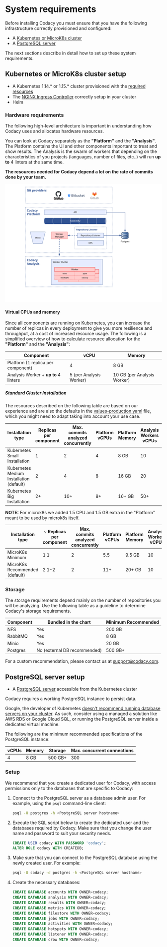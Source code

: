 # System requirements

Before installing Codacy you must ensure that you have the following infrastructure correctly provisioned and configured:

-   A [Kubernetes or MicroK8s cluster](#kubernetes-or-microK8s-cluster-setup)
-   A [PostgreSQL server](#postgresql-server-setup)

The next sections describe in detail how to set up these system requirements.

## Kubernetes or MicroK8s cluster setup

-   A Kubernetes 1.14.\* or 1.15.\* cluster provisioned with the [required resources](#hardware-requirements)
-   The [NGINX Ingress Controller](https://github.com/helm/charts/tree/master/stable/nginx-ingress) correctly setup in your cluster
-   Helm

### Hardware requirements

The following high-level architecture is important in understanding how Codacy uses and allocates hardware resources.

You can look at Codacy separately as the **"Platform"** and the **"Analysis"**. The Platform contains the UI and other
components important to treat and show results. The Analysis is the swarm of workers that depending on the characteristics of you projects (languages, number of files, etc..) will run **up to** 4 linters at
the same time.

**The resources needed for Codacy depend a lot on the rate of commits done by your team.**

![High-level architecture](images/codacy-architecture.svg)

#### Virtual CPUs and memory

Since all components are running on Kubernetes, you can increase the number of replicas in every deployment to give you more resilience and throughput, at a cost of increased resource usage. The following is a simplified overview of how to calculate resource allocation for the **"Platform"** and the **"Analysis"**:

| Component                             | vCPU                    | Memory                      |
| ------------------------------------- | ----------------------- | --------------------------- |
| Platform (1 replica per component)    | 4                       | 8 GB                        |
| Analysis Worker + **up to** 4 linters | 5 (per Analysis Worker) | 10 GB (per Analysis Worker) |

##### Standard Cluster Installation

The resources described on the following table are based on our experience and are also the defaults in the [values-production.yaml](https://raw.githubusercontent.com/codacy/chart/master/codacy/values-production.yaml) file, which you might need to adapt taking into account your use case.

| Installation type                        | Replicas per component | Max. commits analyzed concurrently | Platform vCPUs | Platform Memory | Analysis Workers vCPUs | Analysis Workers Memory | ~ Total vCPUs | ~ Total Memory |
| ---------------------------------------- | ---------------------- | ---------------------------------- | -------------- | --------------- | ---------------------- | ----------------------- | ------------- | -------------- |
| Kubernetes Small Installation            | 1                      | 2                                  | 4              | 8 GB            | 10                     | 20 GB                   | 16            | 32 GB          |
| Kubernetes Medium Installation (default) | 2                      | 4                                  | 8              | 16 GB           | 20                     | 40 GB                   | 32            | 64 GB          |
| Kubernetes Big Installation              | 2+                     | 10+                                | 8+             | 16+ GB          | 50+                    | 100+ GB                 | 60+           | 110+ GB        |

**NOTE:**
For microk8s we added 1.5 CPU and 1.5 GB extra in the "Platform" meant to be used by microk8s itself.

| Installation type              | ~ Replicas per component | Max. commits analyzed concurrently | Platform vCPUs | Platform Memory | Analysis Workers vCPUs | Analysis Workers Memory | Total vCPUs | ~ Total Memory |
| ------------------------------ | ------------------------ | ---------------------------------- | -------------- | --------------- | ---------------------- | ----------------------- | ----------- | -------------- |
| MicroK8s Minimum               | 1 1                      | 2                                  | 5.5            | 9.5 GB          | 10                     | 20 GB                   | 6           | 32 GB          |
| MicroK8s Recommended (default) | 2 1-2                    | 2                                  | 11+            | 20+ GB          | 10                     | 20 GB                   | 0+          | 32+ GB         |

### Storage

The storage requirements depend mainly on the number of repositories you will be analyzing.
Use the following table as a guideline to determine Codacy's storage requirements.

| Component | Bundled in the chart         | Minimum Recommended |
| --------- | ---------------------------- | ------------------- |
| NFS       | Yes                          | 200 GB              |
| RabbitMQ  | Yes                          | 8 GB                |
| Minio     | Yes                          | 20 GB               |
| Postgres  | No (external DB recommended) | 500 GB+             |

For a custom recommendation, please contact us at [support@codacy.com](mailto://support@codacy.com).


## PostgreSQL server setup

-   A [PostgreSQL server](#external-postgresql-instance) accessible from the Kubernetes cluster

Codacy requires a working PostgreSQL instance to persist data.

Google, the developer of Kubernetes [doesn't recommend running database servers on your cluster](https://cloud.google.com/blog/products/databases/to-run-or-not-to-run-a-database-on-kubernetes-what-to-consider). As such, consider using a managed a solution like AWS RDS or Google Cloud SQL, or running the PostgreSQL server inside a dedicated virtual machine.

The following are the minimum recommended specifications of the PostgreSQL instance:

| vCPUs | Memory | Storage | Max. concurrent connections |
| ----- | ------ | ------- | --------------------------- |
| 4     | 8 GB   | 500 GB+ | 300                         |

### Setup

We recommend that you create a dedicated user for Codacy, with access permissions only to the databases that are specific to Codacy:

1.  Connect to the PostgreSQL server as a database admin user. For example, using the `psql` command-line client:

    ```bash
    psql -U postgres -h <PostgreSQL server hostname>
    ```

2.  Execute the SQL script below to create the dedicated user and the databases required by Codacy. Make sure that you change the user name and password to suit your security needs.

    ```sql
    CREATE USER codacy WITH PASSWORD 'codacy';
    ALTER ROLE codacy WITH CREATEDB;
    ```

3.  Make sure that you can connect to the PostgreSQL database using the newly created user. For example:

    ```bash
    psql -U codacy -d postgres -h <PostgreSQL server hostname>
    ```

4.  Create the necessary databases:

    ```sql
    CREATE DATABASE accounts WITH OWNER=codacy;
    CREATE DATABASE analysis WITH OWNER=codacy;
    CREATE DATABASE results WITH OWNER=codacy;
    CREATE DATABASE metrics WITH OWNER=codacy;
    CREATE DATABASE filestore WITH OWNER=codacy;
    CREATE DATABASE jobs WITH OWNER=codacy;
    CREATE DATABASE activities WITH OWNER=codacy;
    CREATE DATABASE hotspots WITH OWNER=codacy;
    CREATE DATABASE listener WITH OWNER=codacy;
    CREATE DATABASE crow WITH OWNER=codacy;
    ```
